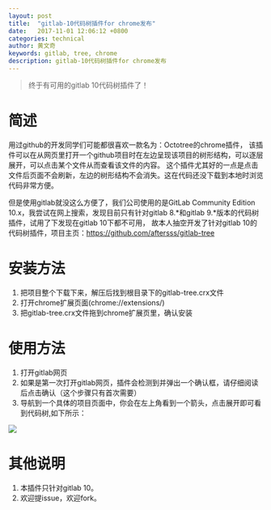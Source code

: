 ```yaml
---
layout: post
title:  "gitlab-10代码树插件for chrome发布"
date:   2017-11-01 12:06:12 +0800
categories: technical
author: 黄文奇
keywords: gitlab, tree, chrome
description: gitlab-10代码树插件for chrome发布
---
```


> 终于有可用的gitlab 10代码树插件了！

# 简述
用过github的开发同学们可能都很喜欢一款名为：Octotree的chrome插件，
该插件可以在从网页里打开一个github项目时在左边呈现该项目的树形结构，可以逐层展开，可以点击某个文件从而查看该文件的内容。
这个插件尤其好的一点是点击文件后页面不会刷新，左边的树形结构不会消失。这在代码还没下载到本地时浏览代码非常方便。
<br/>

但是使用gitlab就没这么方便了，我们公司使用的是GitLab Community Edition 10.x，我尝试在网上搜索，发现目前只有针对gitlab 8.*和gitlab 9.*版本的代码树插件，试用了下发现在gitlab 10下都不可用，
故本人抽空开发了针对gitlab 10的代码树插件，项目主页：https://github.com/aftersss/gitlab-tree

# 安装方法
1. 把项目整个下载下来，解压后找到根目录下的gitlab-tree.crx文件
2. 打开chrome扩展页面(chrome://extensions/)
3. 把gitlab-tree.crx文件拖到chrome扩展页里，确认安装

# 使用方法
1. 打开gitlab网页
2. 如果是第一次打开gitlab网页，插件会检测到并弹出一个确认框，请仔细阅读后点击确认（这个步骤只有首次需要）
3. 导航到一个具体的项目页面中，你会在左上角看到一个箭头，点击展开即可看到代码树,如下所示：
<img src="https://github.com/aftersss/gitlab-tree/raw/master/docs/gitlab-tree.png"/>

# 其他说明
1. 本插件只针对gitlab 10。
2. 欢迎提issue，欢迎fork。
